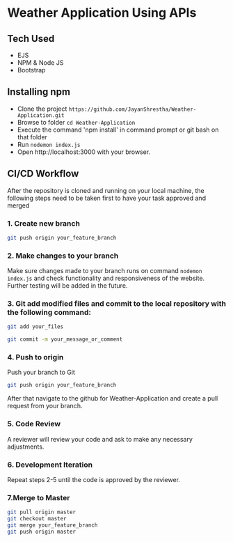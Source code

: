 # Weather Application Using APIs

## Tech Used

- EJS
- NPM & Node JS
- Bootstrap

## Installing npm

- Clone the project `https://github.com/JayanShrestha/Weather-Application.git`
- Browse to folder `cd Weather-Application`
- Execute the command 'npm install' in command prompt or git bash on that folder
- Run `nodemon index.js`
- Open http://localhost:3000 with your browser.

## CI/CD Workflow

After the repository is cloned and running on your local machine, the following steps need to be taken first to have your task approved and merged

### 1. Create new branch

```bash 
git push origin your_feature_branch
```

### 2. Make changes to your branch

Make sure changes made to your branch runs on command ```nodemon index.js``` and check functionality and responsiveness of the website. Further testing will be added in the future.

### 3. Git add modified files and commit to the local repository with the following command:
```bash
git add your_files
```
```bash
git commit -m your_message_or_comment
```
### 4. Push to origin
Push your branch to Git
```bash
git push origin your_feature_branch
```
After that navigate to the github for Weather-Application and create a pull request from your branch.
### 5. Code Review
A reviewer will review your code and ask to make any necessary adjustments.
### 6. Development Iteration
Repeat steps 2-5 until the code is approved by the reviewer.
### 7.Merge to Master
```bash
git pull origin master
git checkout master
git merge your_feature_branch
git push origin master
```

